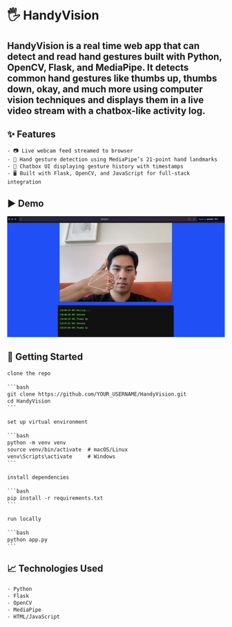# 🖐️ HandyVision
HandyVision  is a real time web app that can detect and 
read hand gestures built with Python, OpenCV, Flask, and 
MediaPipe.  It detects common hand gestures like thumbs up, 
thumbs down, okay, and much more using computer vision 
techniques and displays them in a live video stream with 
a chatbox-like activity log.
---

## ✨ Features
    - 📷 Live webcam feed streamed to browser
    - 🤚 Hand gesture detection using MediaPipe’s 21-point hand landmarks
    - 💬 Chatbox UI displaying gesture history with timestamps
    - 🖥️ Built with Flask, OpenCV, and JavaScript for full-stack integration

## ▶️ Demo

![Demo Screenshot](Demo.png)

## 🚀 Getting Started  
    clone the repo

    ```bash
    git clone https://github.com/YOUR_USERNAME/HandyVision.git
    cd HandyVision
    ```

    set up virtual environment

    ```bash
    python -m venv venv
    source venv/bin/activate  # macOS/Linux
    venv\Scripts\activate     # Windows
    ```

    install dependencies

    ```bash
    pip install -r requirements.txt
    ```

    run locally

    ```bash
    python app.py
    ```

## 📈 Technologies Used
    - Python
    - Flask
    - OpenCV
    - MediaPipe
    - HTML/JavaScript

